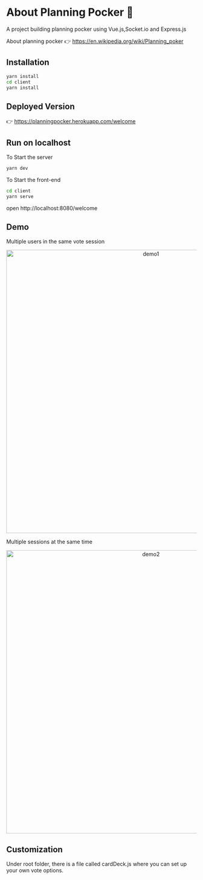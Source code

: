 # About Planning Pocker 🌄

A project building planning pocker using Vue.js,Socket.io and Express.js

About planning pocker 👉 https://en.wikipedia.org/wiki/Planning_poker

## Installation

```bash
yarn install
cd client
yarn install
```

## Deployed Version

👉 https://planningpocker.herokuapp.com/welcome

## Run on localhost

To Start the server

```bash
yarn dev
```

To Start the front-end

```bash
cd client
yarn serve
```

open http://localhost:8080/welcome

## Demo

Multiple users in the same vote session

<p align="center">
  <img src="./assets/Demo1.gif" width="750" title="demo1">
</p>

Multiple sessions at the same time

<p align="center">
  <img src="./assets/Demo2.gif" width="750" title="demo2">
</p>

## Customization

Under root folder, there is a file called cardDeck.js where you can set up your own vote options.
